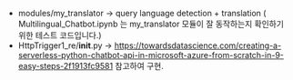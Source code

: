 - modules/my_translator -> query language detection + translation ( Multilingual_Chatbot.ipynb 는 my_translator 모듈이 잘 동작하는지 확인하기 위한 테스트 코드입니다.)
- HttpTrigger1_re/__init__.py -> https://towardsdatascience.com/creating-a-serverless-python-chatbot-api-in-microsoft-azure-from-scratch-in-9-easy-steps-2f1913fc9581 참고하여 구현.
